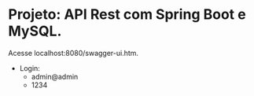 # Projeto: API Rest com Spring Boot e MySQL.

Acesse localhost:8080/swagger-ui.htm.

* Login:
    * admin@admin
    * 1234
